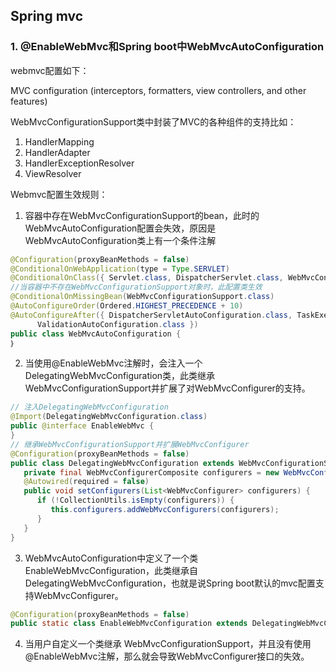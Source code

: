 ## Spring mvc

### 1. @EnableWebMvc和Spring boot中WebMvcAutoConfiguration

webmvc配置如下：

MVC configuration (interceptors, formatters, view controllers, and other features)

WebMvcConfigurationSupport类中封装了MVC的各种组件的支持比如：

1. HandlerMapping
2. HandlerAdapter
3. HandlerExceptionResolver
4. ViewResolver

Webmvc配置生效规则：

1. 容器中存在WebMvcConfigurationSupport的bean，此时的WebMvcAutoConfiguration配置会失效，原因是WebMvcAutoConfiguration类上有一个条件注解

```java
@Configuration(proxyBeanMethods = false)
@ConditionalOnWebApplication(type = Type.SERVLET)
@ConditionalOnClass({ Servlet.class, DispatcherServlet.class, WebMvcConfigurer.class })
//当容器中不存在WebMvcConfigurationSupport对象时，此配置类生效
@ConditionalOnMissingBean(WebMvcConfigurationSupport.class)
@AutoConfigureOrder(Ordered.HIGHEST_PRECEDENCE + 10)
@AutoConfigureAfter({ DispatcherServletAutoConfiguration.class, TaskExecutionAutoConfiguration.class,
      ValidationAutoConfiguration.class })
public class WebMvcAutoConfiguration {
｝
```

2. 当使用@EnableWebMvc注解时，会注入一个DelegatingWebMvcConfiguration类，此类继承WebMvcConfigurationSupport并扩展了对WebMvcConfigurer的支持。

```java
// 注入DelegatingWebMvcConfiguration
@Import(DelegatingWebMvcConfiguration.class)
public @interface EnableWebMvc {
}
// 继承WebMvcConfigurationSupport并扩展WebMvcConfigurer
@Configuration(proxyBeanMethods = false)
public class DelegatingWebMvcConfiguration extends WebMvcConfigurationSupport {
   private final WebMvcConfigurerComposite configurers = new WebMvcConfigurerComposite();
   @Autowired(required = false)
   public void setConfigurers(List<WebMvcConfigurer> configurers) {
      if (!CollectionUtils.isEmpty(configurers)) {
         this.configurers.addWebMvcConfigurers(configurers);
      }
   }
}
```

3. WebMvcAutoConfiguration中定义了一个类EnableWebMvcConfiguration，此类继承自DelegatingWebMvcConfiguration，也就是说Spring boot默认的mvc配置支持WebMvcConfigurer。

```java
@Configuration(proxyBeanMethods = false)
public static class EnableWebMvcConfiguration extends DelegatingWebMvcConfiguration implements ResourceLoaderAware {}
```

4. 当用户自定义一个类继承 WebMvcConfigurationSupport，并且没有使用@EnableWebMvc注解，那么就会导致WebMvcConfigurer接口的失效。